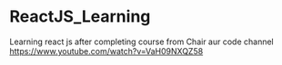 # ReactJS_Learning
Learning react js after completing course from Chair aur code channel https://www.youtube.com/watch?v=VaH09NXQZ58
